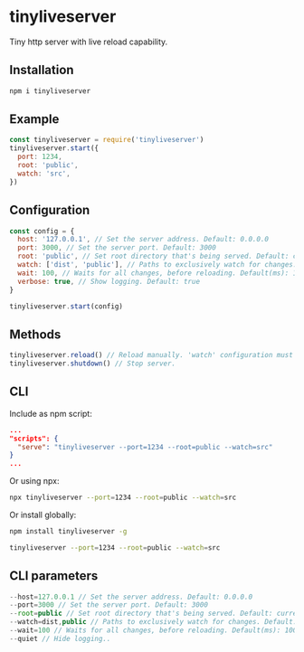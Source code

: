 # tinyliveserver
Tiny http server with live reload capability.

## Installation

```bash
npm i tinyliveserver
```

## Example

```javascript
const tinyliveserver = require('tinyliveserver')
tinyliveserver.start({
  port: 1234,
  root: 'public',
  watch: 'src',
})
```

## Configuration

```javascript
const config = {
  host: '127.0.0.1', // Set the server address. Default: 0.0.0.0
  port: 3000, // Set the server port. Default: 3000
  root: 'public', // Set root directory that's being served. Default: current directory
  watch: ['dist', 'public'], // Paths to exclusively watch for changes. Default: null (disabled livereload).
  wait: 100, // Waits for all changes, before reloading. Default(ms): 100. 'watch' configuration must be filled.
  verbose: true, // Show logging. Default: true
}

tinyliveserver.start(config)
```

## Methods

```javascript
tinyliveserver.reload() // Reload manually. 'watch' configuration must be filled.
tinyliveserver.shutdown() // Stop server.
```

## CLI

Include as npm script:

```json
...
"scripts": {
  "serve": "tinyliveserver --port=1234 --root=public --watch=src"
}
...
```

Or using npx:

```bash
npx tinyliveserver --port=1234 --root=public --watch=src
```

Or install globally:

```bash
npm install tinyliveserver -g
```

```bash
tinyliveserver --port=1234 --root=public --watch=src
```

## CLI parameters

```javascript
--host=127.0.0.1 // Set the server address. Default: 0.0.0.0
--port=3000 // Set the server port. Default: 3000
--root=public // Set root directory that's being served. Default: current directory
--watch=dist,public // Paths to exclusively watch for changes. Default: null (disabled livereload)
--wait=100 // Waits for all changes, before reloading. Default(ms): 100. 'watch' configuration must be filled.
--quiet // Hide logging..
```